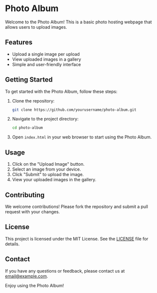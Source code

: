 # Photo Album

Welcome to the Photo Album! This is a basic photo hosting webpage that allows users to upload images.

## Features

- Upload a single image per upload
- View uploaded images in a gallery
- Simple and user-friendly interface

## Getting Started

To get started with the Photo Album, follow these steps:

1. Clone the repository:
    ```sh
    git clone https://github.com/yourusername/photo-album.git
    ```
2. Navigate to the project directory:
    ```sh
    cd photo-album
    ```
3. Open `index.html` in your web browser to start using the Photo Album.

## Usage

1. Click on the "Upload Image" button.
2. Select an image from your device.
3. Click "Submit" to upload the image.
4. View your uploaded images in the gallery.

## Contributing

We welcome contributions! Please fork the repository and submit a pull request with your changes.

## License

This project is licensed under the MIT License. See the [LICENSE](LICENSE) file for details.

## Contact

If you have any questions or feedback, please contact us at [email@example.com](mailto:email@example.com).

Enjoy using the Photo Album!